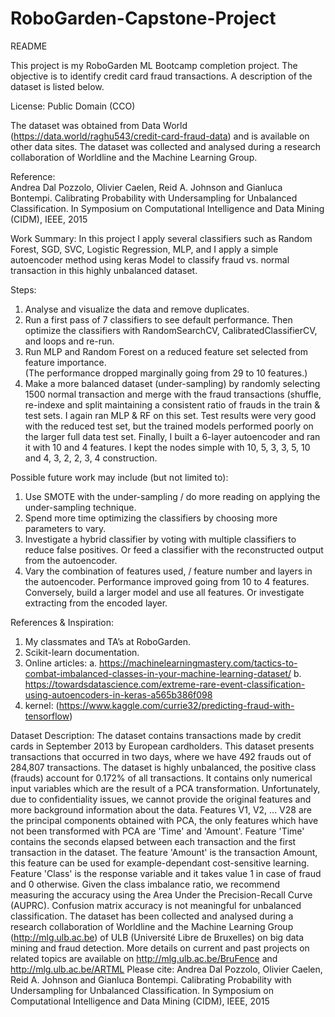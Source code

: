 # RoboGarden-Capstone-Project

README

This project is my RoboGarden ML Bootcamp completion project.   The objective is to identify credit card fraud transactions.  A description of the dataset is listed below. 

License:  Public Domain (CCO)

The dataset was obtained from Data World (https://data.world/raghu543/credit-card-fraud-data) and is available on other data sites.
The dataset was collected and analysed during a research collaboration of Worldline and the Machine Learning Group.

Reference:	
Andrea Dal Pozzolo, Olivier Caelen, Reid A. Johnson and Gianluca Bontempi. Calibrating Probability with Undersampling for Unbalanced Classification. In Symposium on Computational Intelligence and Data Mining (CIDM), IEEE, 2015

Work Summary:
In this project I apply several classifiers such as Random Forest, SGD, SVC, Logistic Regression, MLP, and I apply a simple autoencoder method using keras Model to classify fraud vs. normal transaction in this highly unbalanced dataset.

Steps:
  1.	Analyse and visualize the data and remove duplicates. 
  2.	Run a first pass of 7 classifiers to see default performance.  Then optimize the classifiers with RandomSearchCV, CalibratedClassifierCV, and loops and re-run. 
  3.	Run MLP and Random Forest on a reduced feature set selected from feature importance.  
(The performance dropped marginally going from 29 to 10 features.)
  4.	Make a more balanced dataset (under-sampling) by randomly selecting 1500 normal transaction and merge with the fraud transactions (shuffle, re-indexe and split maintaining a consistent ratio of frauds in the train & test sets.  I again ran MLP & RF on this set.  Test results were very good with the reduced test set, but the trained models performed poorly on the larger full data test set.  Finally, I built a 6-layer autoencoder and ran it with 10 and 4 features.  I kept the nodes simple with 10, 5, 3, 3, 5, 10 and 4, 3, 2, 2, 3, 4 construction.

Possible future work may include (but not limited to):
  1.	Use SMOTE with the under-sampling / do more reading on applying the under-sampling technique.
  2.	Spend more time optimizing the classifiers by choosing more parameters to vary.
  3.	Investigate a hybrid classifier by voting with multiple classifiers to reduce false positives. Or feed a classifier with the    reconstructed output from the autoencoder.
  4.	Vary the combination of features used, / feature number and layers in the autoencoder.  Performance improved going from 10 to 4 features.  Conversely, build a larger model and use all features.  Or investigate extracting from the encoded layer.

References & Inspiration:
  1.	My classmates and TA’s at RoboGarden.
  2.	Scikit-learn documentation.
  3.	Online articles:
    a.	https://machinelearningmastery.com/tactics-to-combat-imbalanced-classes-in-your-machine-learning-dataset/
    b.	https://towardsdatascience.com/extreme-rare-event-classification-using-autoencoders-in-keras-a565b386f098
  4.	kernel:  (https://www.kaggle.com/currie32/predicting-fraud-with-tensorflow)

Dataset Description:
The dataset contains transactions made by credit cards in September 2013 by European cardholders. This dataset presents transactions that occurred in two days, where we have 492 frauds out of 284,807 transactions. The dataset is highly unbalanced, the positive class (frauds) account for 0.172% of all transactions.
It contains only numerical input variables which are the result of a PCA transformation. Unfortunately, due to confidentiality issues, we cannot provide the original features and more background information about the data. Features V1, V2, ... V28 are the principal components obtained with PCA, the only features which have not been transformed with PCA are 'Time' and 'Amount'. Feature 'Time' contains the seconds elapsed between each transaction and the first transaction in the dataset. The feature 'Amount' is the transaction Amount, this feature can be used for example-dependant cost-sensitive learning. Feature 'Class' is the response variable and it takes value 1 in case of fraud and 0 otherwise.
Given the class imbalance ratio, we recommend measuring the accuracy using the Area Under the Precision-Recall Curve (AUPRC). Confusion matrix accuracy is not meaningful for unbalanced classification.
The dataset has been collected and analysed during a research collaboration of Worldline and the Machine Learning Group (http://mlg.ulb.ac.be) of ULB (Université Libre de Bruxelles) on big data mining and fraud detection. More details on current and past projects on related topics are available on http://mlg.ulb.ac.be/BruFence and http://mlg.ulb.ac.be/ARTML
Please cite: Andrea Dal Pozzolo, Olivier Caelen, Reid A. Johnson and Gianluca Bontempi. Calibrating Probability with Undersampling for Unbalanced Classification. In Symposium on Computational Intelligence and Data Mining (CIDM), IEEE, 2015
